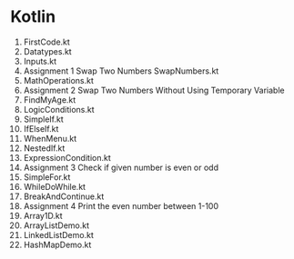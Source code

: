 # Kotlin

1. FirstCode.kt
2. Datatypes.kt
3. Inputs.kt
4. Assignment 1 Swap Two Numbers SwapNumbers.kt
5. MathOperations.kt
6. Assignment 2 Swap Two Numbers Without Using Temporary Variable
7. FindMyAge.kt
8. LogicConditions.kt
9. SimpleIf.kt
10. IfElseIf.kt
11. WhenMenu.kt
12. NestedIf.kt
13. ExpressionCondition.kt
14. Assignment 3 Check if given number is even or odd
15. SimpleFor.kt
16. WhileDoWhile.kt
17. BreakAndContinue.kt
18. Assignment 4 Print the even number between 1-100
19. Array1D.kt
20. ArrayListDemo.kt
21. LinkedListDemo.kt
22. HashMapDemo.kt